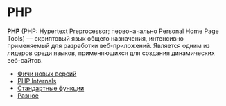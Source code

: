 # PHP

**PHP** (PHP: Hypertext Preprocessor; первоначально Personal Home Page Tools) —  скриптовый язык общего назначения, интенсивно применяемый для разработки веб-приложений. Является одним из лидеров среди языков, применяющихся для создания динамических веб-сайтов.

- [Фичи новых версий](php/innovations.md)
- [PHP Internals](php/internals.md)
- [Стандартные функции](php/functions.md) 
- [Разное](php/uncategorized.md) 
